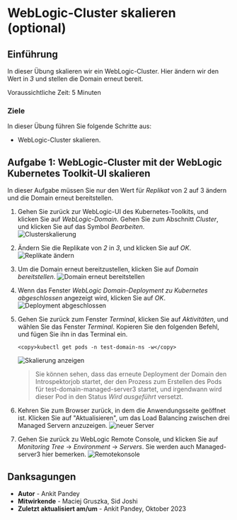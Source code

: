 # WebLogic-Cluster skalieren (optional)

## Einführung

In dieser Übung skalieren wir ein WebLogic-Cluster. Hier ändern wir den Wert in _3_ und stellen die Domain erneut bereit.

Voraussichtliche Zeit: 5 Minuten

### Ziele

In dieser Übung führen Sie folgende Schritte aus:

*   WebLogic-Cluster skalieren.

## Aufgabe 1: WebLogic-Cluster mit der WebLogic Kubernetes Toolkit-UI skalieren

In dieser Aufgabe müssen Sie nur den Wert für _Replikat_ von 2 auf 3 ändern und die Domain erneut bereitstellen.

1.  Gehen Sie zurück zur WebLogic-UI des Kubernetes-Toolkits, und klicken Sie auf _WebLogic-Domain_. Gehen Sie zum Abschnitt _Cluster_, und klicken Sie auf das Symbol _Bearbeiten_.  
    ![Clusterskalierung](images/cluster-resize.png)
    
2.  Ändern Sie die Replikate von _2_ in _3_, und klicken Sie auf _OK_. ![Replikate ändern](images/change-replicas.png)
    
3.  Um die Domain erneut bereitzustellen, klicken Sie auf _Domain bereitstellen_. ![Domain erneut bereitstellen](images/redeploy-domain.png)
    
4.  Wenn das Fenster _WebLogic Domain-Deployment zu Kubernetes abgeschlossen_ angezeigt wird, klicken Sie auf _OK_. ![Deployment abgeschlossen](images/deployment-complete.png)
    
5.  Gehen Sie zurück zum Fenster _Terminal_, klicken Sie auf _Aktivitäten_, und wählen Sie das Fenster _Terminal_. Kopieren Sie den folgenden Befehl, und fügen Sie ihn in das Terminal ein.
    
        <copy>kubectl get pods -n test-domain-ns -w</copy>
        
    
    ![Skalierung anzeigen](images/view-scaling.png)
    
    > Sie können sehen, dass das erneute Deployment der Domain den Introspektorjob startet, der den Prozess zum Erstellen des Pods für test-domain-managed-server3 startet, und irgendwann wird dieser Pod in den Status _Wird ausgeführt_ versetzt.
    
6.  Kehren Sie zum Browser zurück, in dem die Anwendungsseite geöffnet ist. Klicken Sie auf "Aktualisieren", um das Load Balancing zwischen drei Managed Servern anzuzeigen. ![neuer Server](images/new-server.png)
    
7.  Gehen Sie zurück zu WebLogic Remote Console, und klicken Sie auf _Monitoring Tree_ -> _Environment_ -> _Servers_. Sie werden auch Managed-server3 hier bemerken. ![Remotekonsole](images/remote-console.png)
    

## Danksagungen

*   **Autor** - Ankit Pandey
*   **Mitwirkende** - Maciej Gruszka, Sid Joshi
*   **Zuletzt aktualisiert am/um** - Ankit Pandey, Oktober 2023